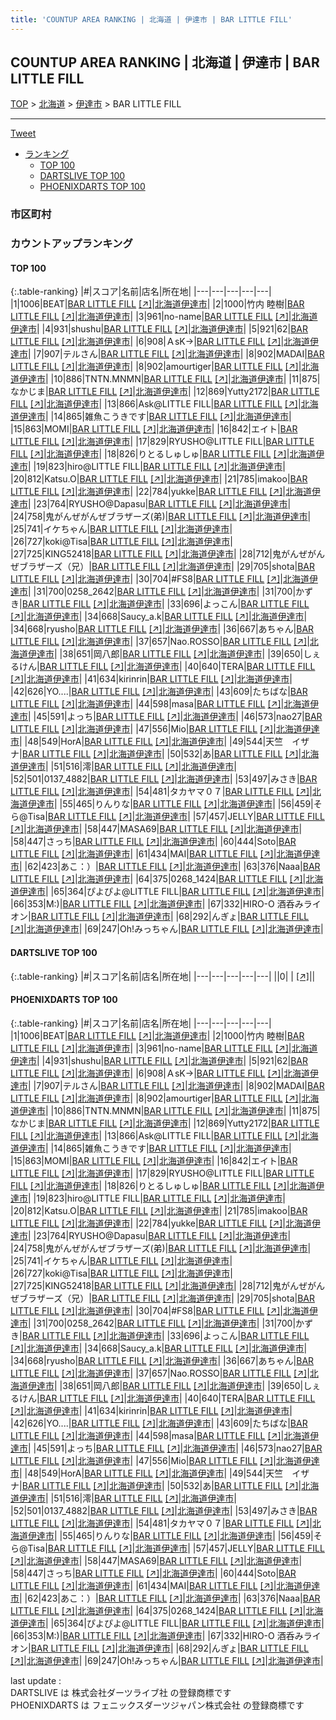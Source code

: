 ```yaml
---
title: 'COUNTUP AREA RANKING | 北海道 | 伊達市 | BAR LITTLE FILL'
---
```

## COUNTUP AREA RANKING | 北海道 | 伊達市 | BAR LITTLE FILL

[TOP](/darts/rank/) > [北海道](/darts/rank/北海道/) > [伊達市](/darts/rank/北海道/伊達市/) > BAR LITTLE FILL

___

<a href="https://twitter.com/share?ref_src=twsrc%5Etfw" data-text="COUNTUP AREA RANKING | 北海道伊達市BAR LITTLE FILL" class="twitter-share-button" data-hashtags="DARTSLIVE,PHOENIXDARTS,darts,ダーツ" data-show-count="false">Tweet</a>

* [ランキング](#カウントアップランキング)
    * [TOP 100](#top-100)
    * [DARTSLIVE TOP 100](#dartslive-top-100)
    * [PHOENIXDARTS TOP 100](#phoenixdarts-top-100)

### 市区町村

<ul>

</ul>

### カウントアップランキング

#### TOP 100



{:.table-ranking}
|#|スコア|名前|店名|所在地|
|---|---|---|---|---|
|1|1006|<span class="rank-name-pd">BEAT</span>|<a href="/darts/rank/shops/91655.html">BAR LITTLE FILL</a> <a href="https://vs.phoenixdarts.com/jp/shop/shopDetailInfo/s_91655?s_seq=91655">[↗]</a>|<a href="/darts/rank/北海道/伊達市">北海道伊達市</a>|
|2|1000|<span class="rank-name-pd">竹内 睦樹</span>|<a href="/darts/rank/shops/91655.html">BAR LITTLE FILL</a> <a href="https://vs.phoenixdarts.com/jp/shop/shopDetailInfo/s_91655?s_seq=91655">[↗]</a>|<a href="/darts/rank/北海道/伊達市">北海道伊達市</a>|
|3|961|<span class="rank-name-pd">no-name</span>|<a href="/darts/rank/shops/91655.html">BAR LITTLE FILL</a> <a href="https://vs.phoenixdarts.com/jp/shop/shopDetailInfo/s_91655?s_seq=91655">[↗]</a>|<a href="/darts/rank/北海道/伊達市">北海道伊達市</a>|
|4|931|<span class="rank-name-pd">shushu</span>|<a href="/darts/rank/shops/91655.html">BAR LITTLE FILL</a> <a href="https://vs.phoenixdarts.com/jp/shop/shopDetailInfo/s_91655?s_seq=91655">[↗]</a>|<a href="/darts/rank/北海道/伊達市">北海道伊達市</a>|
|5|921|<span class="rank-name-pd">62</span>|<a href="/darts/rank/shops/91655.html">BAR LITTLE FILL</a> <a href="https://vs.phoenixdarts.com/jp/shop/shopDetailInfo/s_91655?s_seq=91655">[↗]</a>|<a href="/darts/rank/北海道/伊達市">北海道伊達市</a>|
|6|908|<span class="rank-name-pd">ＡsK→</span>|<a href="/darts/rank/shops/91655.html">BAR LITTLE FILL</a> <a href="https://vs.phoenixdarts.com/jp/shop/shopDetailInfo/s_91655?s_seq=91655">[↗]</a>|<a href="/darts/rank/北海道/伊達市">北海道伊達市</a>|
|7|907|<span class="rank-name-pd">テルさん</span>|<a href="/darts/rank/shops/91655.html">BAR LITTLE FILL</a> <a href="https://vs.phoenixdarts.com/jp/shop/shopDetailInfo/s_91655?s_seq=91655">[↗]</a>|<a href="/darts/rank/北海道/伊達市">北海道伊達市</a>|
|8|902|<span class="rank-name-pd">MADAI</span>|<a href="/darts/rank/shops/91655.html">BAR LITTLE FILL</a> <a href="https://vs.phoenixdarts.com/jp/shop/shopDetailInfo/s_91655?s_seq=91655">[↗]</a>|<a href="/darts/rank/北海道/伊達市">北海道伊達市</a>|
|8|902|<span class="rank-name-pd">amourtiger</span>|<a href="/darts/rank/shops/91655.html">BAR LITTLE FILL</a> <a href="https://vs.phoenixdarts.com/jp/shop/shopDetailInfo/s_91655?s_seq=91655">[↗]</a>|<a href="/darts/rank/北海道/伊達市">北海道伊達市</a>|
|10|886|<span class="rank-name-pd">TNTN.MNMN</span>|<a href="/darts/rank/shops/91655.html">BAR LITTLE FILL</a> <a href="https://vs.phoenixdarts.com/jp/shop/shopDetailInfo/s_91655?s_seq=91655">[↗]</a>|<a href="/darts/rank/北海道/伊達市">北海道伊達市</a>|
|11|875|<span class="rank-name-pd">なかじま</span>|<a href="/darts/rank/shops/91655.html">BAR LITTLE FILL</a> <a href="https://vs.phoenixdarts.com/jp/shop/shopDetailInfo/s_91655?s_seq=91655">[↗]</a>|<a href="/darts/rank/北海道/伊達市">北海道伊達市</a>|
|12|869|<span class="rank-name-pd">Yutty2172</span>|<a href="/darts/rank/shops/91655.html">BAR LITTLE FILL</a> <a href="https://vs.phoenixdarts.com/jp/shop/shopDetailInfo/s_91655?s_seq=91655">[↗]</a>|<a href="/darts/rank/北海道/伊達市">北海道伊達市</a>|
|13|866|<span class="rank-name-pd">Ask@LITTLE FILL</span>|<a href="/darts/rank/shops/91655.html">BAR LITTLE FILL</a> <a href="https://vs.phoenixdarts.com/jp/shop/shopDetailInfo/s_91655?s_seq=91655">[↗]</a>|<a href="/darts/rank/北海道/伊達市">北海道伊達市</a>|
|14|865|<span class="rank-name-pd">雑魚こうきです</span>|<a href="/darts/rank/shops/91655.html">BAR LITTLE FILL</a> <a href="https://vs.phoenixdarts.com/jp/shop/shopDetailInfo/s_91655?s_seq=91655">[↗]</a>|<a href="/darts/rank/北海道/伊達市">北海道伊達市</a>|
|15|863|<span class="rank-name-pd">MOMI</span>|<a href="/darts/rank/shops/91655.html">BAR LITTLE FILL</a> <a href="https://vs.phoenixdarts.com/jp/shop/shopDetailInfo/s_91655?s_seq=91655">[↗]</a>|<a href="/darts/rank/北海道/伊達市">北海道伊達市</a>|
|16|842|<span class="rank-name-pd">エイト</span>|<a href="/darts/rank/shops/91655.html">BAR LITTLE FILL</a> <a href="https://vs.phoenixdarts.com/jp/shop/shopDetailInfo/s_91655?s_seq=91655">[↗]</a>|<a href="/darts/rank/北海道/伊達市">北海道伊達市</a>|
|17|829|<span class="rank-name-pd">RYUSHO@LITTLE FILL</span>|<a href="/darts/rank/shops/91655.html">BAR LITTLE FILL</a> <a href="https://vs.phoenixdarts.com/jp/shop/shopDetailInfo/s_91655?s_seq=91655">[↗]</a>|<a href="/darts/rank/北海道/伊達市">北海道伊達市</a>|
|18|826|<span class="rank-name-pd">りとるしゅしゅ</span>|<a href="/darts/rank/shops/91655.html">BAR LITTLE FILL</a> <a href="https://vs.phoenixdarts.com/jp/shop/shopDetailInfo/s_91655?s_seq=91655">[↗]</a>|<a href="/darts/rank/北海道/伊達市">北海道伊達市</a>|
|19|823|<span class="rank-name-pd">hiro@LITTLE FILL</span>|<a href="/darts/rank/shops/91655.html">BAR LITTLE FILL</a> <a href="https://vs.phoenixdarts.com/jp/shop/shopDetailInfo/s_91655?s_seq=91655">[↗]</a>|<a href="/darts/rank/北海道/伊達市">北海道伊達市</a>|
|20|812|<span class="rank-name-pd">Katsu.O</span>|<a href="/darts/rank/shops/91655.html">BAR LITTLE FILL</a> <a href="https://vs.phoenixdarts.com/jp/shop/shopDetailInfo/s_91655?s_seq=91655">[↗]</a>|<a href="/darts/rank/北海道/伊達市">北海道伊達市</a>|
|21|785|<span class="rank-name-pd">imakoo</span>|<a href="/darts/rank/shops/91655.html">BAR LITTLE FILL</a> <a href="https://vs.phoenixdarts.com/jp/shop/shopDetailInfo/s_91655?s_seq=91655">[↗]</a>|<a href="/darts/rank/北海道/伊達市">北海道伊達市</a>|
|22|784|<span class="rank-name-pd">yukke</span>|<a href="/darts/rank/shops/91655.html">BAR LITTLE FILL</a> <a href="https://vs.phoenixdarts.com/jp/shop/shopDetailInfo/s_91655?s_seq=91655">[↗]</a>|<a href="/darts/rank/北海道/伊達市">北海道伊達市</a>|
|23|764|<span class="rank-name-pd">RYUSHO@Dapasu</span>|<a href="/darts/rank/shops/91655.html">BAR LITTLE FILL</a> <a href="https://vs.phoenixdarts.com/jp/shop/shopDetailInfo/s_91655?s_seq=91655">[↗]</a>|<a href="/darts/rank/北海道/伊達市">北海道伊達市</a>|
|24|758|<span class="rank-name-pd">鬼がんぜがんぜブラザーズ(弟)</span>|<a href="/darts/rank/shops/91655.html">BAR LITTLE FILL</a> <a href="https://vs.phoenixdarts.com/jp/shop/shopDetailInfo/s_91655?s_seq=91655">[↗]</a>|<a href="/darts/rank/北海道/伊達市">北海道伊達市</a>|
|25|741|<span class="rank-name-pd">イケちゃん</span>|<a href="/darts/rank/shops/91655.html">BAR LITTLE FILL</a> <a href="https://vs.phoenixdarts.com/jp/shop/shopDetailInfo/s_91655?s_seq=91655">[↗]</a>|<a href="/darts/rank/北海道/伊達市">北海道伊達市</a>|
|26|727|<span class="rank-name-pd">koki@Tisa</span>|<a href="/darts/rank/shops/91655.html">BAR LITTLE FILL</a> <a href="https://vs.phoenixdarts.com/jp/shop/shopDetailInfo/s_91655?s_seq=91655">[↗]</a>|<a href="/darts/rank/北海道/伊達市">北海道伊達市</a>|
|27|725|<span class="rank-name-pd">KING52418</span>|<a href="/darts/rank/shops/91655.html">BAR LITTLE FILL</a> <a href="https://vs.phoenixdarts.com/jp/shop/shopDetailInfo/s_91655?s_seq=91655">[↗]</a>|<a href="/darts/rank/北海道/伊達市">北海道伊達市</a>|
|28|712|<span class="rank-name-pd">鬼がんぜがんぜブラザーズ（兄）</span>|<a href="/darts/rank/shops/91655.html">BAR LITTLE FILL</a> <a href="https://vs.phoenixdarts.com/jp/shop/shopDetailInfo/s_91655?s_seq=91655">[↗]</a>|<a href="/darts/rank/北海道/伊達市">北海道伊達市</a>|
|29|705|<span class="rank-name-pd">shota</span>|<a href="/darts/rank/shops/91655.html">BAR LITTLE FILL</a> <a href="https://vs.phoenixdarts.com/jp/shop/shopDetailInfo/s_91655?s_seq=91655">[↗]</a>|<a href="/darts/rank/北海道/伊達市">北海道伊達市</a>|
|30|704|<span class="rank-name-pd">#FS8</span>|<a href="/darts/rank/shops/91655.html">BAR LITTLE FILL</a> <a href="https://vs.phoenixdarts.com/jp/shop/shopDetailInfo/s_91655?s_seq=91655">[↗]</a>|<a href="/darts/rank/北海道/伊達市">北海道伊達市</a>|
|31|700|<span class="rank-name-pd">0258_2642</span>|<a href="/darts/rank/shops/91655.html">BAR LITTLE FILL</a> <a href="https://vs.phoenixdarts.com/jp/shop/shopDetailInfo/s_91655?s_seq=91655">[↗]</a>|<a href="/darts/rank/北海道/伊達市">北海道伊達市</a>|
|31|700|<span class="rank-name-pd">かずき</span>|<a href="/darts/rank/shops/91655.html">BAR LITTLE FILL</a> <a href="https://vs.phoenixdarts.com/jp/shop/shopDetailInfo/s_91655?s_seq=91655">[↗]</a>|<a href="/darts/rank/北海道/伊達市">北海道伊達市</a>|
|33|696|<span class="rank-name-pd">よっこん</span>|<a href="/darts/rank/shops/91655.html">BAR LITTLE FILL</a> <a href="https://vs.phoenixdarts.com/jp/shop/shopDetailInfo/s_91655?s_seq=91655">[↗]</a>|<a href="/darts/rank/北海道/伊達市">北海道伊達市</a>|
|34|668|<span class="rank-name-pd">Saucy_a.k</span>|<a href="/darts/rank/shops/91655.html">BAR LITTLE FILL</a> <a href="https://vs.phoenixdarts.com/jp/shop/shopDetailInfo/s_91655?s_seq=91655">[↗]</a>|<a href="/darts/rank/北海道/伊達市">北海道伊達市</a>|
|34|668|<span class="rank-name-pd">ryusho</span>|<a href="/darts/rank/shops/91655.html">BAR LITTLE FILL</a> <a href="https://vs.phoenixdarts.com/jp/shop/shopDetailInfo/s_91655?s_seq=91655">[↗]</a>|<a href="/darts/rank/北海道/伊達市">北海道伊達市</a>|
|36|667|<span class="rank-name-pd">あちゃん</span>|<a href="/darts/rank/shops/91655.html">BAR LITTLE FILL</a> <a href="https://vs.phoenixdarts.com/jp/shop/shopDetailInfo/s_91655?s_seq=91655">[↗]</a>|<a href="/darts/rank/北海道/伊達市">北海道伊達市</a>|
|37|657|<span class="rank-name-pd">Nao.ROSSO</span>|<a href="/darts/rank/shops/91655.html">BAR LITTLE FILL</a> <a href="https://vs.phoenixdarts.com/jp/shop/shopDetailInfo/s_91655?s_seq=91655">[↗]</a>|<a href="/darts/rank/北海道/伊達市">北海道伊達市</a>|
|38|651|<span class="rank-name-pd">岡八郎</span>|<a href="/darts/rank/shops/91655.html">BAR LITTLE FILL</a> <a href="https://vs.phoenixdarts.com/jp/shop/shopDetailInfo/s_91655?s_seq=91655">[↗]</a>|<a href="/darts/rank/北海道/伊達市">北海道伊達市</a>|
|39|650|<span class="rank-name-pd">しぇるけん</span>|<a href="/darts/rank/shops/91655.html">BAR LITTLE FILL</a> <a href="https://vs.phoenixdarts.com/jp/shop/shopDetailInfo/s_91655?s_seq=91655">[↗]</a>|<a href="/darts/rank/北海道/伊達市">北海道伊達市</a>|
|40|640|<span class="rank-name-pd">TERA</span>|<a href="/darts/rank/shops/91655.html">BAR LITTLE FILL</a> <a href="https://vs.phoenixdarts.com/jp/shop/shopDetailInfo/s_91655?s_seq=91655">[↗]</a>|<a href="/darts/rank/北海道/伊達市">北海道伊達市</a>|
|41|634|<span class="rank-name-pd">kirinrin</span>|<a href="/darts/rank/shops/91655.html">BAR LITTLE FILL</a> <a href="https://vs.phoenixdarts.com/jp/shop/shopDetailInfo/s_91655?s_seq=91655">[↗]</a>|<a href="/darts/rank/北海道/伊達市">北海道伊達市</a>|
|42|626|<span class="rank-name-pd">YO....</span>|<a href="/darts/rank/shops/91655.html">BAR LITTLE FILL</a> <a href="https://vs.phoenixdarts.com/jp/shop/shopDetailInfo/s_91655?s_seq=91655">[↗]</a>|<a href="/darts/rank/北海道/伊達市">北海道伊達市</a>|
|43|609|<span class="rank-name-pd">たちばな</span>|<a href="/darts/rank/shops/91655.html">BAR LITTLE FILL</a> <a href="https://vs.phoenixdarts.com/jp/shop/shopDetailInfo/s_91655?s_seq=91655">[↗]</a>|<a href="/darts/rank/北海道/伊達市">北海道伊達市</a>|
|44|598|<span class="rank-name-pd">masa</span>|<a href="/darts/rank/shops/91655.html">BAR LITTLE FILL</a> <a href="https://vs.phoenixdarts.com/jp/shop/shopDetailInfo/s_91655?s_seq=91655">[↗]</a>|<a href="/darts/rank/北海道/伊達市">北海道伊達市</a>|
|45|591|<span class="rank-name-pd">よっち</span>|<a href="/darts/rank/shops/91655.html">BAR LITTLE FILL</a> <a href="https://vs.phoenixdarts.com/jp/shop/shopDetailInfo/s_91655?s_seq=91655">[↗]</a>|<a href="/darts/rank/北海道/伊達市">北海道伊達市</a>|
|46|573|<span class="rank-name-pd">nao27</span>|<a href="/darts/rank/shops/91655.html">BAR LITTLE FILL</a> <a href="https://vs.phoenixdarts.com/jp/shop/shopDetailInfo/s_91655?s_seq=91655">[↗]</a>|<a href="/darts/rank/北海道/伊達市">北海道伊達市</a>|
|47|556|<span class="rank-name-pd">Mio</span>|<a href="/darts/rank/shops/91655.html">BAR LITTLE FILL</a> <a href="https://vs.phoenixdarts.com/jp/shop/shopDetailInfo/s_91655?s_seq=91655">[↗]</a>|<a href="/darts/rank/北海道/伊達市">北海道伊達市</a>|
|48|549|<span class="rank-name-pd">HorA</span>|<a href="/darts/rank/shops/91655.html">BAR LITTLE FILL</a> <a href="https://vs.phoenixdarts.com/jp/shop/shopDetailInfo/s_91655?s_seq=91655">[↗]</a>|<a href="/darts/rank/北海道/伊達市">北海道伊達市</a>|
|49|544|<span class="rank-name-pd">天竺　イザナ</span>|<a href="/darts/rank/shops/91655.html">BAR LITTLE FILL</a> <a href="https://vs.phoenixdarts.com/jp/shop/shopDetailInfo/s_91655?s_seq=91655">[↗]</a>|<a href="/darts/rank/北海道/伊達市">北海道伊達市</a>|
|50|532|<span class="rank-name-pd">あ</span>|<a href="/darts/rank/shops/91655.html">BAR LITTLE FILL</a> <a href="https://vs.phoenixdarts.com/jp/shop/shopDetailInfo/s_91655?s_seq=91655">[↗]</a>|<a href="/darts/rank/北海道/伊達市">北海道伊達市</a>|
|51|516|<span class="rank-name-pd">澪</span>|<a href="/darts/rank/shops/91655.html">BAR LITTLE FILL</a> <a href="https://vs.phoenixdarts.com/jp/shop/shopDetailInfo/s_91655?s_seq=91655">[↗]</a>|<a href="/darts/rank/北海道/伊達市">北海道伊達市</a>|
|52|501|<span class="rank-name-pd">0137_4882</span>|<a href="/darts/rank/shops/91655.html">BAR LITTLE FILL</a> <a href="https://vs.phoenixdarts.com/jp/shop/shopDetailInfo/s_91655?s_seq=91655">[↗]</a>|<a href="/darts/rank/北海道/伊達市">北海道伊達市</a>|
|53|497|<span class="rank-name-pd">みさき</span>|<a href="/darts/rank/shops/91655.html">BAR LITTLE FILL</a> <a href="https://vs.phoenixdarts.com/jp/shop/shopDetailInfo/s_91655?s_seq=91655">[↗]</a>|<a href="/darts/rank/北海道/伊達市">北海道伊達市</a>|
|54|481|<span class="rank-name-pd">タカヤマ０７</span>|<a href="/darts/rank/shops/91655.html">BAR LITTLE FILL</a> <a href="https://vs.phoenixdarts.com/jp/shop/shopDetailInfo/s_91655?s_seq=91655">[↗]</a>|<a href="/darts/rank/北海道/伊達市">北海道伊達市</a>|
|55|465|<span class="rank-name-pd">りんりな</span>|<a href="/darts/rank/shops/91655.html">BAR LITTLE FILL</a> <a href="https://vs.phoenixdarts.com/jp/shop/shopDetailInfo/s_91655?s_seq=91655">[↗]</a>|<a href="/darts/rank/北海道/伊達市">北海道伊達市</a>|
|56|459|<span class="rank-name-pd">そら@Tisa</span>|<a href="/darts/rank/shops/91655.html">BAR LITTLE FILL</a> <a href="https://vs.phoenixdarts.com/jp/shop/shopDetailInfo/s_91655?s_seq=91655">[↗]</a>|<a href="/darts/rank/北海道/伊達市">北海道伊達市</a>|
|57|457|<span class="rank-name-pd">JELLY</span>|<a href="/darts/rank/shops/91655.html">BAR LITTLE FILL</a> <a href="https://vs.phoenixdarts.com/jp/shop/shopDetailInfo/s_91655?s_seq=91655">[↗]</a>|<a href="/darts/rank/北海道/伊達市">北海道伊達市</a>|
|58|447|<span class="rank-name-pd">MASA69</span>|<a href="/darts/rank/shops/91655.html">BAR LITTLE FILL</a> <a href="https://vs.phoenixdarts.com/jp/shop/shopDetailInfo/s_91655?s_seq=91655">[↗]</a>|<a href="/darts/rank/北海道/伊達市">北海道伊達市</a>|
|58|447|<span class="rank-name-pd">さっち</span>|<a href="/darts/rank/shops/91655.html">BAR LITTLE FILL</a> <a href="https://vs.phoenixdarts.com/jp/shop/shopDetailInfo/s_91655?s_seq=91655">[↗]</a>|<a href="/darts/rank/北海道/伊達市">北海道伊達市</a>|
|60|444|<span class="rank-name-pd">Soto</span>|<a href="/darts/rank/shops/91655.html">BAR LITTLE FILL</a> <a href="https://vs.phoenixdarts.com/jp/shop/shopDetailInfo/s_91655?s_seq=91655">[↗]</a>|<a href="/darts/rank/北海道/伊達市">北海道伊達市</a>|
|61|434|<span class="rank-name-pd">MAI</span>|<a href="/darts/rank/shops/91655.html">BAR LITTLE FILL</a> <a href="https://vs.phoenixdarts.com/jp/shop/shopDetailInfo/s_91655?s_seq=91655">[↗]</a>|<a href="/darts/rank/北海道/伊達市">北海道伊達市</a>|
|62|423|<span class="rank-name-pd">あこ：）</span>|<a href="/darts/rank/shops/91655.html">BAR LITTLE FILL</a> <a href="https://vs.phoenixdarts.com/jp/shop/shopDetailInfo/s_91655?s_seq=91655">[↗]</a>|<a href="/darts/rank/北海道/伊達市">北海道伊達市</a>|
|63|376|<span class="rank-name-pd">Naaa</span>|<a href="/darts/rank/shops/91655.html">BAR LITTLE FILL</a> <a href="https://vs.phoenixdarts.com/jp/shop/shopDetailInfo/s_91655?s_seq=91655">[↗]</a>|<a href="/darts/rank/北海道/伊達市">北海道伊達市</a>|
|64|375|<span class="rank-name-pd">0268_1424</span>|<a href="/darts/rank/shops/91655.html">BAR LITTLE FILL</a> <a href="https://vs.phoenixdarts.com/jp/shop/shopDetailInfo/s_91655?s_seq=91655">[↗]</a>|<a href="/darts/rank/北海道/伊達市">北海道伊達市</a>|
|65|364|<span class="rank-name-pd">ぴよぴよ@LITTLE FILL</span>|<a href="/darts/rank/shops/91655.html">BAR LITTLE FILL</a> <a href="https://vs.phoenixdarts.com/jp/shop/shopDetailInfo/s_91655?s_seq=91655">[↗]</a>|<a href="/darts/rank/北海道/伊達市">北海道伊達市</a>|
|66|353|<span class="rank-name-pd">M:)</span>|<a href="/darts/rank/shops/91655.html">BAR LITTLE FILL</a> <a href="https://vs.phoenixdarts.com/jp/shop/shopDetailInfo/s_91655?s_seq=91655">[↗]</a>|<a href="/darts/rank/北海道/伊達市">北海道伊達市</a>|
|67|332|<span class="rank-name-pd">HIRO-O    酒呑みライオン</span>|<a href="/darts/rank/shops/91655.html">BAR LITTLE FILL</a> <a href="https://vs.phoenixdarts.com/jp/shop/shopDetailInfo/s_91655?s_seq=91655">[↗]</a>|<a href="/darts/rank/北海道/伊達市">北海道伊達市</a>|
|68|292|<span class="rank-name-pd">んぎょ</span>|<a href="/darts/rank/shops/91655.html">BAR LITTLE FILL</a> <a href="https://vs.phoenixdarts.com/jp/shop/shopDetailInfo/s_91655?s_seq=91655">[↗]</a>|<a href="/darts/rank/北海道/伊達市">北海道伊達市</a>|
|69|247|<span class="rank-name-pd">Oh!みっちゃん</span>|<a href="/darts/rank/shops/91655.html">BAR LITTLE FILL</a> <a href="https://vs.phoenixdarts.com/jp/shop/shopDetailInfo/s_91655?s_seq=91655">[↗]</a>|<a href="/darts/rank/北海道/伊達市">北海道伊達市</a>|


#### DARTSLIVE TOP 100



{:.table-ranking}
|#|スコア|名前|店名|所在地|
|---|---|---|---|---|
||0|<span class="rank-name-dl"> </span>|<a href="/darts/rank/shops/.html"></a> <a href="">[↗]</a>|<a href="/darts/rank//"></a>|


#### PHOENIXDARTS TOP 100



{:.table-ranking}
|#|スコア|名前|店名|所在地|
|---|---|---|---|---|
|1|1006|<span class="rank-name-pd">BEAT</span>|<a href="/darts/rank/shops/91655.html">BAR LITTLE FILL</a> <a href="https://vs.phoenixdarts.com/jp/shop/shopDetailInfo/s_91655?s_seq=91655">[↗]</a>|<a href="/darts/rank/北海道/伊達市">北海道伊達市</a>|
|2|1000|<span class="rank-name-pd">竹内 睦樹</span>|<a href="/darts/rank/shops/91655.html">BAR LITTLE FILL</a> <a href="https://vs.phoenixdarts.com/jp/shop/shopDetailInfo/s_91655?s_seq=91655">[↗]</a>|<a href="/darts/rank/北海道/伊達市">北海道伊達市</a>|
|3|961|<span class="rank-name-pd">no-name</span>|<a href="/darts/rank/shops/91655.html">BAR LITTLE FILL</a> <a href="https://vs.phoenixdarts.com/jp/shop/shopDetailInfo/s_91655?s_seq=91655">[↗]</a>|<a href="/darts/rank/北海道/伊達市">北海道伊達市</a>|
|4|931|<span class="rank-name-pd">shushu</span>|<a href="/darts/rank/shops/91655.html">BAR LITTLE FILL</a> <a href="https://vs.phoenixdarts.com/jp/shop/shopDetailInfo/s_91655?s_seq=91655">[↗]</a>|<a href="/darts/rank/北海道/伊達市">北海道伊達市</a>|
|5|921|<span class="rank-name-pd">62</span>|<a href="/darts/rank/shops/91655.html">BAR LITTLE FILL</a> <a href="https://vs.phoenixdarts.com/jp/shop/shopDetailInfo/s_91655?s_seq=91655">[↗]</a>|<a href="/darts/rank/北海道/伊達市">北海道伊達市</a>|
|6|908|<span class="rank-name-pd">ＡsK→</span>|<a href="/darts/rank/shops/91655.html">BAR LITTLE FILL</a> <a href="https://vs.phoenixdarts.com/jp/shop/shopDetailInfo/s_91655?s_seq=91655">[↗]</a>|<a href="/darts/rank/北海道/伊達市">北海道伊達市</a>|
|7|907|<span class="rank-name-pd">テルさん</span>|<a href="/darts/rank/shops/91655.html">BAR LITTLE FILL</a> <a href="https://vs.phoenixdarts.com/jp/shop/shopDetailInfo/s_91655?s_seq=91655">[↗]</a>|<a href="/darts/rank/北海道/伊達市">北海道伊達市</a>|
|8|902|<span class="rank-name-pd">MADAI</span>|<a href="/darts/rank/shops/91655.html">BAR LITTLE FILL</a> <a href="https://vs.phoenixdarts.com/jp/shop/shopDetailInfo/s_91655?s_seq=91655">[↗]</a>|<a href="/darts/rank/北海道/伊達市">北海道伊達市</a>|
|8|902|<span class="rank-name-pd">amourtiger</span>|<a href="/darts/rank/shops/91655.html">BAR LITTLE FILL</a> <a href="https://vs.phoenixdarts.com/jp/shop/shopDetailInfo/s_91655?s_seq=91655">[↗]</a>|<a href="/darts/rank/北海道/伊達市">北海道伊達市</a>|
|10|886|<span class="rank-name-pd">TNTN.MNMN</span>|<a href="/darts/rank/shops/91655.html">BAR LITTLE FILL</a> <a href="https://vs.phoenixdarts.com/jp/shop/shopDetailInfo/s_91655?s_seq=91655">[↗]</a>|<a href="/darts/rank/北海道/伊達市">北海道伊達市</a>|
|11|875|<span class="rank-name-pd">なかじま</span>|<a href="/darts/rank/shops/91655.html">BAR LITTLE FILL</a> <a href="https://vs.phoenixdarts.com/jp/shop/shopDetailInfo/s_91655?s_seq=91655">[↗]</a>|<a href="/darts/rank/北海道/伊達市">北海道伊達市</a>|
|12|869|<span class="rank-name-pd">Yutty2172</span>|<a href="/darts/rank/shops/91655.html">BAR LITTLE FILL</a> <a href="https://vs.phoenixdarts.com/jp/shop/shopDetailInfo/s_91655?s_seq=91655">[↗]</a>|<a href="/darts/rank/北海道/伊達市">北海道伊達市</a>|
|13|866|<span class="rank-name-pd">Ask@LITTLE FILL</span>|<a href="/darts/rank/shops/91655.html">BAR LITTLE FILL</a> <a href="https://vs.phoenixdarts.com/jp/shop/shopDetailInfo/s_91655?s_seq=91655">[↗]</a>|<a href="/darts/rank/北海道/伊達市">北海道伊達市</a>|
|14|865|<span class="rank-name-pd">雑魚こうきです</span>|<a href="/darts/rank/shops/91655.html">BAR LITTLE FILL</a> <a href="https://vs.phoenixdarts.com/jp/shop/shopDetailInfo/s_91655?s_seq=91655">[↗]</a>|<a href="/darts/rank/北海道/伊達市">北海道伊達市</a>|
|15|863|<span class="rank-name-pd">MOMI</span>|<a href="/darts/rank/shops/91655.html">BAR LITTLE FILL</a> <a href="https://vs.phoenixdarts.com/jp/shop/shopDetailInfo/s_91655?s_seq=91655">[↗]</a>|<a href="/darts/rank/北海道/伊達市">北海道伊達市</a>|
|16|842|<span class="rank-name-pd">エイト</span>|<a href="/darts/rank/shops/91655.html">BAR LITTLE FILL</a> <a href="https://vs.phoenixdarts.com/jp/shop/shopDetailInfo/s_91655?s_seq=91655">[↗]</a>|<a href="/darts/rank/北海道/伊達市">北海道伊達市</a>|
|17|829|<span class="rank-name-pd">RYUSHO@LITTLE FILL</span>|<a href="/darts/rank/shops/91655.html">BAR LITTLE FILL</a> <a href="https://vs.phoenixdarts.com/jp/shop/shopDetailInfo/s_91655?s_seq=91655">[↗]</a>|<a href="/darts/rank/北海道/伊達市">北海道伊達市</a>|
|18|826|<span class="rank-name-pd">りとるしゅしゅ</span>|<a href="/darts/rank/shops/91655.html">BAR LITTLE FILL</a> <a href="https://vs.phoenixdarts.com/jp/shop/shopDetailInfo/s_91655?s_seq=91655">[↗]</a>|<a href="/darts/rank/北海道/伊達市">北海道伊達市</a>|
|19|823|<span class="rank-name-pd">hiro@LITTLE FILL</span>|<a href="/darts/rank/shops/91655.html">BAR LITTLE FILL</a> <a href="https://vs.phoenixdarts.com/jp/shop/shopDetailInfo/s_91655?s_seq=91655">[↗]</a>|<a href="/darts/rank/北海道/伊達市">北海道伊達市</a>|
|20|812|<span class="rank-name-pd">Katsu.O</span>|<a href="/darts/rank/shops/91655.html">BAR LITTLE FILL</a> <a href="https://vs.phoenixdarts.com/jp/shop/shopDetailInfo/s_91655?s_seq=91655">[↗]</a>|<a href="/darts/rank/北海道/伊達市">北海道伊達市</a>|
|21|785|<span class="rank-name-pd">imakoo</span>|<a href="/darts/rank/shops/91655.html">BAR LITTLE FILL</a> <a href="https://vs.phoenixdarts.com/jp/shop/shopDetailInfo/s_91655?s_seq=91655">[↗]</a>|<a href="/darts/rank/北海道/伊達市">北海道伊達市</a>|
|22|784|<span class="rank-name-pd">yukke</span>|<a href="/darts/rank/shops/91655.html">BAR LITTLE FILL</a> <a href="https://vs.phoenixdarts.com/jp/shop/shopDetailInfo/s_91655?s_seq=91655">[↗]</a>|<a href="/darts/rank/北海道/伊達市">北海道伊達市</a>|
|23|764|<span class="rank-name-pd">RYUSHO@Dapasu</span>|<a href="/darts/rank/shops/91655.html">BAR LITTLE FILL</a> <a href="https://vs.phoenixdarts.com/jp/shop/shopDetailInfo/s_91655?s_seq=91655">[↗]</a>|<a href="/darts/rank/北海道/伊達市">北海道伊達市</a>|
|24|758|<span class="rank-name-pd">鬼がんぜがんぜブラザーズ(弟)</span>|<a href="/darts/rank/shops/91655.html">BAR LITTLE FILL</a> <a href="https://vs.phoenixdarts.com/jp/shop/shopDetailInfo/s_91655?s_seq=91655">[↗]</a>|<a href="/darts/rank/北海道/伊達市">北海道伊達市</a>|
|25|741|<span class="rank-name-pd">イケちゃん</span>|<a href="/darts/rank/shops/91655.html">BAR LITTLE FILL</a> <a href="https://vs.phoenixdarts.com/jp/shop/shopDetailInfo/s_91655?s_seq=91655">[↗]</a>|<a href="/darts/rank/北海道/伊達市">北海道伊達市</a>|
|26|727|<span class="rank-name-pd">koki@Tisa</span>|<a href="/darts/rank/shops/91655.html">BAR LITTLE FILL</a> <a href="https://vs.phoenixdarts.com/jp/shop/shopDetailInfo/s_91655?s_seq=91655">[↗]</a>|<a href="/darts/rank/北海道/伊達市">北海道伊達市</a>|
|27|725|<span class="rank-name-pd">KING52418</span>|<a href="/darts/rank/shops/91655.html">BAR LITTLE FILL</a> <a href="https://vs.phoenixdarts.com/jp/shop/shopDetailInfo/s_91655?s_seq=91655">[↗]</a>|<a href="/darts/rank/北海道/伊達市">北海道伊達市</a>|
|28|712|<span class="rank-name-pd">鬼がんぜがんぜブラザーズ（兄）</span>|<a href="/darts/rank/shops/91655.html">BAR LITTLE FILL</a> <a href="https://vs.phoenixdarts.com/jp/shop/shopDetailInfo/s_91655?s_seq=91655">[↗]</a>|<a href="/darts/rank/北海道/伊達市">北海道伊達市</a>|
|29|705|<span class="rank-name-pd">shota</span>|<a href="/darts/rank/shops/91655.html">BAR LITTLE FILL</a> <a href="https://vs.phoenixdarts.com/jp/shop/shopDetailInfo/s_91655?s_seq=91655">[↗]</a>|<a href="/darts/rank/北海道/伊達市">北海道伊達市</a>|
|30|704|<span class="rank-name-pd">#FS8</span>|<a href="/darts/rank/shops/91655.html">BAR LITTLE FILL</a> <a href="https://vs.phoenixdarts.com/jp/shop/shopDetailInfo/s_91655?s_seq=91655">[↗]</a>|<a href="/darts/rank/北海道/伊達市">北海道伊達市</a>|
|31|700|<span class="rank-name-pd">0258_2642</span>|<a href="/darts/rank/shops/91655.html">BAR LITTLE FILL</a> <a href="https://vs.phoenixdarts.com/jp/shop/shopDetailInfo/s_91655?s_seq=91655">[↗]</a>|<a href="/darts/rank/北海道/伊達市">北海道伊達市</a>|
|31|700|<span class="rank-name-pd">かずき</span>|<a href="/darts/rank/shops/91655.html">BAR LITTLE FILL</a> <a href="https://vs.phoenixdarts.com/jp/shop/shopDetailInfo/s_91655?s_seq=91655">[↗]</a>|<a href="/darts/rank/北海道/伊達市">北海道伊達市</a>|
|33|696|<span class="rank-name-pd">よっこん</span>|<a href="/darts/rank/shops/91655.html">BAR LITTLE FILL</a> <a href="https://vs.phoenixdarts.com/jp/shop/shopDetailInfo/s_91655?s_seq=91655">[↗]</a>|<a href="/darts/rank/北海道/伊達市">北海道伊達市</a>|
|34|668|<span class="rank-name-pd">Saucy_a.k</span>|<a href="/darts/rank/shops/91655.html">BAR LITTLE FILL</a> <a href="https://vs.phoenixdarts.com/jp/shop/shopDetailInfo/s_91655?s_seq=91655">[↗]</a>|<a href="/darts/rank/北海道/伊達市">北海道伊達市</a>|
|34|668|<span class="rank-name-pd">ryusho</span>|<a href="/darts/rank/shops/91655.html">BAR LITTLE FILL</a> <a href="https://vs.phoenixdarts.com/jp/shop/shopDetailInfo/s_91655?s_seq=91655">[↗]</a>|<a href="/darts/rank/北海道/伊達市">北海道伊達市</a>|
|36|667|<span class="rank-name-pd">あちゃん</span>|<a href="/darts/rank/shops/91655.html">BAR LITTLE FILL</a> <a href="https://vs.phoenixdarts.com/jp/shop/shopDetailInfo/s_91655?s_seq=91655">[↗]</a>|<a href="/darts/rank/北海道/伊達市">北海道伊達市</a>|
|37|657|<span class="rank-name-pd">Nao.ROSSO</span>|<a href="/darts/rank/shops/91655.html">BAR LITTLE FILL</a> <a href="https://vs.phoenixdarts.com/jp/shop/shopDetailInfo/s_91655?s_seq=91655">[↗]</a>|<a href="/darts/rank/北海道/伊達市">北海道伊達市</a>|
|38|651|<span class="rank-name-pd">岡八郎</span>|<a href="/darts/rank/shops/91655.html">BAR LITTLE FILL</a> <a href="https://vs.phoenixdarts.com/jp/shop/shopDetailInfo/s_91655?s_seq=91655">[↗]</a>|<a href="/darts/rank/北海道/伊達市">北海道伊達市</a>|
|39|650|<span class="rank-name-pd">しぇるけん</span>|<a href="/darts/rank/shops/91655.html">BAR LITTLE FILL</a> <a href="https://vs.phoenixdarts.com/jp/shop/shopDetailInfo/s_91655?s_seq=91655">[↗]</a>|<a href="/darts/rank/北海道/伊達市">北海道伊達市</a>|
|40|640|<span class="rank-name-pd">TERA</span>|<a href="/darts/rank/shops/91655.html">BAR LITTLE FILL</a> <a href="https://vs.phoenixdarts.com/jp/shop/shopDetailInfo/s_91655?s_seq=91655">[↗]</a>|<a href="/darts/rank/北海道/伊達市">北海道伊達市</a>|
|41|634|<span class="rank-name-pd">kirinrin</span>|<a href="/darts/rank/shops/91655.html">BAR LITTLE FILL</a> <a href="https://vs.phoenixdarts.com/jp/shop/shopDetailInfo/s_91655?s_seq=91655">[↗]</a>|<a href="/darts/rank/北海道/伊達市">北海道伊達市</a>|
|42|626|<span class="rank-name-pd">YO....</span>|<a href="/darts/rank/shops/91655.html">BAR LITTLE FILL</a> <a href="https://vs.phoenixdarts.com/jp/shop/shopDetailInfo/s_91655?s_seq=91655">[↗]</a>|<a href="/darts/rank/北海道/伊達市">北海道伊達市</a>|
|43|609|<span class="rank-name-pd">たちばな</span>|<a href="/darts/rank/shops/91655.html">BAR LITTLE FILL</a> <a href="https://vs.phoenixdarts.com/jp/shop/shopDetailInfo/s_91655?s_seq=91655">[↗]</a>|<a href="/darts/rank/北海道/伊達市">北海道伊達市</a>|
|44|598|<span class="rank-name-pd">masa</span>|<a href="/darts/rank/shops/91655.html">BAR LITTLE FILL</a> <a href="https://vs.phoenixdarts.com/jp/shop/shopDetailInfo/s_91655?s_seq=91655">[↗]</a>|<a href="/darts/rank/北海道/伊達市">北海道伊達市</a>|
|45|591|<span class="rank-name-pd">よっち</span>|<a href="/darts/rank/shops/91655.html">BAR LITTLE FILL</a> <a href="https://vs.phoenixdarts.com/jp/shop/shopDetailInfo/s_91655?s_seq=91655">[↗]</a>|<a href="/darts/rank/北海道/伊達市">北海道伊達市</a>|
|46|573|<span class="rank-name-pd">nao27</span>|<a href="/darts/rank/shops/91655.html">BAR LITTLE FILL</a> <a href="https://vs.phoenixdarts.com/jp/shop/shopDetailInfo/s_91655?s_seq=91655">[↗]</a>|<a href="/darts/rank/北海道/伊達市">北海道伊達市</a>|
|47|556|<span class="rank-name-pd">Mio</span>|<a href="/darts/rank/shops/91655.html">BAR LITTLE FILL</a> <a href="https://vs.phoenixdarts.com/jp/shop/shopDetailInfo/s_91655?s_seq=91655">[↗]</a>|<a href="/darts/rank/北海道/伊達市">北海道伊達市</a>|
|48|549|<span class="rank-name-pd">HorA</span>|<a href="/darts/rank/shops/91655.html">BAR LITTLE FILL</a> <a href="https://vs.phoenixdarts.com/jp/shop/shopDetailInfo/s_91655?s_seq=91655">[↗]</a>|<a href="/darts/rank/北海道/伊達市">北海道伊達市</a>|
|49|544|<span class="rank-name-pd">天竺　イザナ</span>|<a href="/darts/rank/shops/91655.html">BAR LITTLE FILL</a> <a href="https://vs.phoenixdarts.com/jp/shop/shopDetailInfo/s_91655?s_seq=91655">[↗]</a>|<a href="/darts/rank/北海道/伊達市">北海道伊達市</a>|
|50|532|<span class="rank-name-pd">あ</span>|<a href="/darts/rank/shops/91655.html">BAR LITTLE FILL</a> <a href="https://vs.phoenixdarts.com/jp/shop/shopDetailInfo/s_91655?s_seq=91655">[↗]</a>|<a href="/darts/rank/北海道/伊達市">北海道伊達市</a>|
|51|516|<span class="rank-name-pd">澪</span>|<a href="/darts/rank/shops/91655.html">BAR LITTLE FILL</a> <a href="https://vs.phoenixdarts.com/jp/shop/shopDetailInfo/s_91655?s_seq=91655">[↗]</a>|<a href="/darts/rank/北海道/伊達市">北海道伊達市</a>|
|52|501|<span class="rank-name-pd">0137_4882</span>|<a href="/darts/rank/shops/91655.html">BAR LITTLE FILL</a> <a href="https://vs.phoenixdarts.com/jp/shop/shopDetailInfo/s_91655?s_seq=91655">[↗]</a>|<a href="/darts/rank/北海道/伊達市">北海道伊達市</a>|
|53|497|<span class="rank-name-pd">みさき</span>|<a href="/darts/rank/shops/91655.html">BAR LITTLE FILL</a> <a href="https://vs.phoenixdarts.com/jp/shop/shopDetailInfo/s_91655?s_seq=91655">[↗]</a>|<a href="/darts/rank/北海道/伊達市">北海道伊達市</a>|
|54|481|<span class="rank-name-pd">タカヤマ０７</span>|<a href="/darts/rank/shops/91655.html">BAR LITTLE FILL</a> <a href="https://vs.phoenixdarts.com/jp/shop/shopDetailInfo/s_91655?s_seq=91655">[↗]</a>|<a href="/darts/rank/北海道/伊達市">北海道伊達市</a>|
|55|465|<span class="rank-name-pd">りんりな</span>|<a href="/darts/rank/shops/91655.html">BAR LITTLE FILL</a> <a href="https://vs.phoenixdarts.com/jp/shop/shopDetailInfo/s_91655?s_seq=91655">[↗]</a>|<a href="/darts/rank/北海道/伊達市">北海道伊達市</a>|
|56|459|<span class="rank-name-pd">そら@Tisa</span>|<a href="/darts/rank/shops/91655.html">BAR LITTLE FILL</a> <a href="https://vs.phoenixdarts.com/jp/shop/shopDetailInfo/s_91655?s_seq=91655">[↗]</a>|<a href="/darts/rank/北海道/伊達市">北海道伊達市</a>|
|57|457|<span class="rank-name-pd">JELLY</span>|<a href="/darts/rank/shops/91655.html">BAR LITTLE FILL</a> <a href="https://vs.phoenixdarts.com/jp/shop/shopDetailInfo/s_91655?s_seq=91655">[↗]</a>|<a href="/darts/rank/北海道/伊達市">北海道伊達市</a>|
|58|447|<span class="rank-name-pd">MASA69</span>|<a href="/darts/rank/shops/91655.html">BAR LITTLE FILL</a> <a href="https://vs.phoenixdarts.com/jp/shop/shopDetailInfo/s_91655?s_seq=91655">[↗]</a>|<a href="/darts/rank/北海道/伊達市">北海道伊達市</a>|
|58|447|<span class="rank-name-pd">さっち</span>|<a href="/darts/rank/shops/91655.html">BAR LITTLE FILL</a> <a href="https://vs.phoenixdarts.com/jp/shop/shopDetailInfo/s_91655?s_seq=91655">[↗]</a>|<a href="/darts/rank/北海道/伊達市">北海道伊達市</a>|
|60|444|<span class="rank-name-pd">Soto</span>|<a href="/darts/rank/shops/91655.html">BAR LITTLE FILL</a> <a href="https://vs.phoenixdarts.com/jp/shop/shopDetailInfo/s_91655?s_seq=91655">[↗]</a>|<a href="/darts/rank/北海道/伊達市">北海道伊達市</a>|
|61|434|<span class="rank-name-pd">MAI</span>|<a href="/darts/rank/shops/91655.html">BAR LITTLE FILL</a> <a href="https://vs.phoenixdarts.com/jp/shop/shopDetailInfo/s_91655?s_seq=91655">[↗]</a>|<a href="/darts/rank/北海道/伊達市">北海道伊達市</a>|
|62|423|<span class="rank-name-pd">あこ：）</span>|<a href="/darts/rank/shops/91655.html">BAR LITTLE FILL</a> <a href="https://vs.phoenixdarts.com/jp/shop/shopDetailInfo/s_91655?s_seq=91655">[↗]</a>|<a href="/darts/rank/北海道/伊達市">北海道伊達市</a>|
|63|376|<span class="rank-name-pd">Naaa</span>|<a href="/darts/rank/shops/91655.html">BAR LITTLE FILL</a> <a href="https://vs.phoenixdarts.com/jp/shop/shopDetailInfo/s_91655?s_seq=91655">[↗]</a>|<a href="/darts/rank/北海道/伊達市">北海道伊達市</a>|
|64|375|<span class="rank-name-pd">0268_1424</span>|<a href="/darts/rank/shops/91655.html">BAR LITTLE FILL</a> <a href="https://vs.phoenixdarts.com/jp/shop/shopDetailInfo/s_91655?s_seq=91655">[↗]</a>|<a href="/darts/rank/北海道/伊達市">北海道伊達市</a>|
|65|364|<span class="rank-name-pd">ぴよぴよ@LITTLE FILL</span>|<a href="/darts/rank/shops/91655.html">BAR LITTLE FILL</a> <a href="https://vs.phoenixdarts.com/jp/shop/shopDetailInfo/s_91655?s_seq=91655">[↗]</a>|<a href="/darts/rank/北海道/伊達市">北海道伊達市</a>|
|66|353|<span class="rank-name-pd">M:)</span>|<a href="/darts/rank/shops/91655.html">BAR LITTLE FILL</a> <a href="https://vs.phoenixdarts.com/jp/shop/shopDetailInfo/s_91655?s_seq=91655">[↗]</a>|<a href="/darts/rank/北海道/伊達市">北海道伊達市</a>|
|67|332|<span class="rank-name-pd">HIRO-O    酒呑みライオン</span>|<a href="/darts/rank/shops/91655.html">BAR LITTLE FILL</a> <a href="https://vs.phoenixdarts.com/jp/shop/shopDetailInfo/s_91655?s_seq=91655">[↗]</a>|<a href="/darts/rank/北海道/伊達市">北海道伊達市</a>|
|68|292|<span class="rank-name-pd">んぎょ</span>|<a href="/darts/rank/shops/91655.html">BAR LITTLE FILL</a> <a href="https://vs.phoenixdarts.com/jp/shop/shopDetailInfo/s_91655?s_seq=91655">[↗]</a>|<a href="/darts/rank/北海道/伊達市">北海道伊達市</a>|
|69|247|<span class="rank-name-pd">Oh!みっちゃん</span>|<a href="/darts/rank/shops/91655.html">BAR LITTLE FILL</a> <a href="https://vs.phoenixdarts.com/jp/shop/shopDetailInfo/s_91655?s_seq=91655">[↗]</a>|<a href="/darts/rank/北海道/伊達市">北海道伊達市</a>|


<div class="footer border-top border-gray-light mt-5 pt-3 text-right text-gray">
    last update : <span style="font-weight: italic" id="foot_last_modified"></span><br />
    DARTSLIVE は 株式会社ダーツライブ社 の登録商標です<br />
    PHOENIXDARTS は フェニックスダーツジャパン株式会社 の登録商標です<br />
</div>

<script src="https://cdnjs.cloudflare.com/ajax/libs/jquery.tablesorter/2.31.3/js/jquery.tablesorter.min.js" integrity="sha512-qzgd5cYSZcosqpzpn7zF2ZId8f/8CHmFKZ8j7mU4OUXTNRd5g+ZHBPsgKEwoqxCtdQvExE5LprwwPAgoicguNg==" crossorigin="anonymous" referrerpolicy="no-referrer"></script>
<link rel="stylesheet" href="https://cdnjs.cloudflare.com/ajax/libs/jquery.tablesorter/2.31.3/css/theme.default.min.css" integrity="sha512-wghhOJkjQX0Lh3NSWvNKeZ0ZpNn+SPVXX1Qyc9OCaogADktxrBiBdKGDoqVUOyhStvMBmJQ8ZdMHiR3wuEq8+w==" crossorigin="anonymous" referrerpolicy="no-referrer" />
<script>
$(function() {
    $(".table-ranking").tablesorter({sortList:[[0, 0]]});
    $("#foot_last_modified").text(formatDate(new Date(document.lastModified), 'yyyy-MM-dd HH:mm:ss'));
});
</script>

<script async src="https://platform.twitter.com/widgets.js" charset="utf-8"></script>